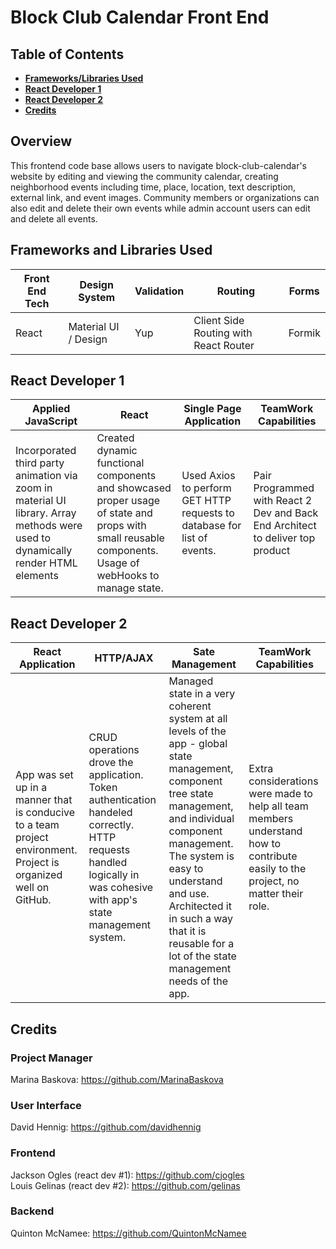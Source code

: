 # Block Club Calendar Front End 

## Table of Contents

- **[Frameworks/Libraries Used](#frameworks-and-libraries-used)**<br>
- **[React Developer 1](#react-developer-1)**<br>
- **[React Developer 2](#react-developer-2)**<br>
- **[Credits](#credits)**<br>

## <a name='overview'></a>Overview
This frontend code base allows users to navigate block-club-calendar's website by editing and viewing the community calendar, creating  neighborhood events including time, place, location, text description, external link, and event images. Community members or organizations can also edit and delete their own events while admin account users can edit and delete all events. 

## Frameworks and Libraries Used
Front End Tech | Design System | Validation | Routing | Forms
| ----- | ----------------- | -------------------- | --------------------- | ------------------ |
React | Material UI / Design | Yup | Client Side Routing with React Router | Formik |

## React Developer 1
Applied JavaScript | React| Single Page Application | TeamWork Capabilities |
| --------------------- | ---------------------- | --------------------- | -------------------- |
Incorporated third party animation via zoom in material UI library. Array methods were used to dynamically render HTML elements | Created dynamic functional components and showcased proper usage of state and props with small reusable components. Usage of webHooks to manage state. | Used Axios to perform GET HTTP requests to database for list of events.  | Pair Programmed with React 2 Dev and Back End Architect to deliver top product |

## React Developer 2
React Application | HTTP/AJAX | Sate Management | TeamWork Capabilities |
| --------------------- | ---------------------- | --------------------- | -------------------- |
App was set up in a manner that is conducive to a team project environment. Project is organized well on GitHub. | CRUD operations drove the application. Token authentication handeled correctly. HTTP requests handled logically in was cohesive with app's state management system. | Managed state in a very coherent system at all levels of the app - global state management, component tree state management, and individual component management. The system is easy to understand and use. Architected it in such a way that it is reusable for a lot of the state management needs of the app.  | Extra considerations were made to help all team members understand how to contribute easily to the project, no matter their role. |

## Credits
### Project Manager
Marina Baskova: https://github.com/MarinaBaskova

### User Interface
David Hennig: https://github.com/davidhennig

### Frontend
Jackson Ogles (react dev #1): https://github.com/cjogles <br>
Louis Gelinas (react dev #2): https://github.com/gelinas

### Backend
Quinton McNamee: https://github.com/QuintonMcNamee
